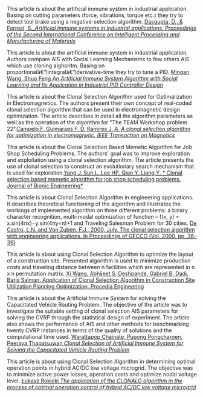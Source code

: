 This article is about the artificial immune system in industrial application. Basing on cutting parameters (force, vibrations, torque etc.) they try to detect tool brake using a negative-selection algorithm. [Dasgupta, D., & Forrest, S._*Artificial immune systems in industrial applications. Proceedings of the Second International Conference on Intelligent Processing and Manufacturing of Materials*](https://scihub.bban.top/10.1109/ipmm.1999.792486)  

This article is about the artificial immune system in industrial application. Authors compare AIS with Social Learning Mechanisms to few others AIS which use cloning alghoritm. Basing on proportionalâ€“/integralâ€“/derivative-time they try to tune a PID.
[Mingan Wang, Shuo Feng *An Artificial Immune System Algorithm with Social Learning and Its Application in Industrial PID Controller Design*](http://downloads.hindawi.com/journals/mpe/2017/3959474.pdf)

This article is about the Clonal Selection Algorithm used for Optimalization in Electromagnetics. The authors present their own concept of real-coded clonal selection algorithm that can be used in electromagnetic design optimization. The article describes in detail all the algorithm parameters as well as the operation of the algorithm for "The TEAM Workshop problem 22”.[Campelo F. Guimaraes F. D. Ramires J. A. *A clonal selection algorithm for optimization in electromagnetic. IEEE Transaction on Magnetics*](https://www.researchgate.net/publication/3111311)

This article is about the Clonal Selection Based Memetic Algorithm for Job Shop Scheduling Problems. The authors' goal was to improve exploration and exploitation using a clonal selection algorithm. The article presents the use of clonal selection to construct an evolutionary search mechanism that is used for exploration.[Yang J. Sun L. Lee HP. Qian Y. Liang Y. * Clonal selection based memetic algorithm for job shop scheduling problems. Journal of Bionic Engineering*](https://link.springer.com/content/pdf/10.1016/S1672-6529(08)60014-1.pdf)

This article is about Clonal Selection Algorithm in engineering applications. It describes theoretical functioning of the algorithm and illustrates the workings of implemented algorithm on three different problems: a binary character recognition, multi-modal optimization of function – f(x, y) = x.sin(4πx)−y.sin(4πy+π)+1 and Traveling Salesman Problem for 30 cities. [De Castro, L.N. and Von Zuben, F.J., 2000, July. The clonal selection algorithm with engineering applications. In Proceedings of GECCO (Vol. 2000, pp. 36-39)](http://www.dca.fee.unicamp.br/~vonzuben/research/lnunes_dout/artigos/gecco00.pdf)

This article is about using Clonal Selection Algorithm to optimize the layout of a construction site. Presented algorithm is used to minimize production costs and traveling distance between n facilities which are represented in n x n permutation matrix. [Xi Wang, Abhijeet S. Deshpande, Gabriel B. Dadi, Baris Salman. Application of Clonal Selection Algorithm in Construction Site Utilization Planning Optimization. Procedia Engineering](https://www.sciencedirect.com/science/article/pii/S1877705816300789)

This article is about the Artificial Immune System for solving the Capacitated Vehicle Routing Problem. The objective of the article was to investigate the suitable setting of clonal selection AIS parameters for solving the CVRP through the statistical design of experiment. The article also shows the performance of AIS and other methods for benchmarking twenty CVRP instances in terms of the quality of solutions and the computational time used. [Warattapop Chainate, Pupong Pongcharoen, Peeraya Thapatsuwan *Clonal Selection of Artificial Immune System for Solving the Capacitated Vehicle Routing Problem*](https://pdfs.semanticscholar.org/2624/242ae11d9b440a6d4c1481bc7ec55652bfe0.pdf?_ga=2.84681693.592311020.1585132671-515219404.1582546546)

This article is about using Clonal Selection Algorithm in determining optimal operation points in hybrid AC/DC low voltage microgrid. The objective was to minimize active power losses, operation costs and optimize nodal voltage level. [Łukasz Rokicki *The application of the CLONALG algorithm in the process of optimal operation control of hybrid AC/DC low voltage microgrid*](https://www.e3s-conferences.org/articles/e3sconf/pdf/2019/10/e3sconf_pe2019_02011.pdf)
